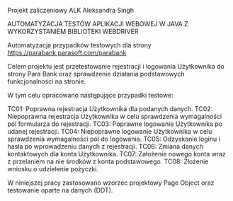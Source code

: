 Projekt zaliczeniowy ALK Aleksandra Singh

AUTOMATYZACJA TESTÓW APLIKACJI WEBOWEJ W JAVA Z WYKORZYSTANIEM BIBLIOTEKI WEBDRIVER

Automatyzacja przypadków testowych dla strony https://parabank.parasoft.com/parabank

Celem projektu jest przetestowanie rejestracji i logowania Użytkownika do strony Para Bank oraz sprawdzenie działania podstawowych funkcjonalności na stronie.

W tym celu opracowano następujące przypadki testowe:

TC01: Poprawna rejestracja Użytkownika dla podanych danych. 
TC02: Niepoprawna rejestracja Użytkownika w celu sprawdzenia wymagalności pól formularza do rejestracji. 
TC03: Poprawne logowanie Użytkownika po udanej rejestracji. 
TC04: Niepoprawne logowanie Użytkownika w celu sprawdzenia wymagalności pól do logowania. 
TC05: Odzyskanie loginu i hasła po wprowadzeniu danych z rejestracji. 
TC06: Zmiana danych kontaktowych dla konta Użytkownika. 
TC07: Założenie nowego konta wraz z przelaniem na nie środków z konta podstawowego. 
TC08: Złożenie wniosku o udzielenie pożyczki.

W niniejszej pracy zastosowano wzorzec projektowy Page Object oraz testowanie oparte na danych (DDT).
